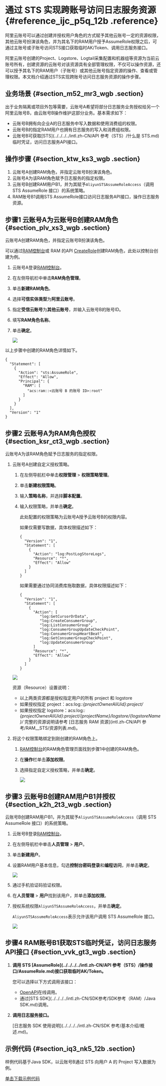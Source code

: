 # 通过 STS 实现跨账号访问日志服务资源 {#reference_ijc_p5q_12b .reference}

阿里云账号可以通过创建并授权用户角色的方式赋予其他云账号一定的资源权限，其他云账号扮演该角色，并为其名下的RAM用户授予AssumeRole权限之后，可通过主账号或子账号访问STS接口获取临时AK/Token、调用日志服务接口。

阿里云账号创建的Project、Logstore、Logtail采集配置和机器组等资源为当前云账号所有，创建资源的云账号对该资源具有全部管理权限，不仅可以操作资源，还可以授予其名下的RAM用户（子账号）或其他云账号指定资源的操作、查看或管理权限。本文档介绍通过STS实现跨账号访问日志服务资源的操作步骤。

## 业务场景 {#section_m52_mr3_wgb .section}

出于业务隔离或项目外包等需要，云账号A希望将部分日志服务业务授权给另一个阿里云账号B，由云账号B操作维护这部分业务。基本需求如下：

-   云账号B拥有向企业A的日志服务中写入数据和使用消费组的权限。
-   云账号B的指定RAM用户也拥有日志服务的写入和消费组权限。
-   云账号B可获取[STS](../../../../intl.zh-CN/API 参考（STS）/什么是 STS.md)临时凭证，访问日志服务API接口。

## 操作步骤 {#section_ktw_ks3_wgb .section}

1.  云账号A创建RAM角色，并指定云账号B扮演该角色。
2.  云账号A为该RAM角色赋予日志服务的指定权限。
3.  云账号B创建RAM用户B1，并为其赋予`AliyunSTSAssumeRoleAccess`（调用 STS AssumeRole 接口）的系统策略。
4.  RAM账号B1调用STS AssumeRole接口访问日志服务API接口，操作日志服务资源。

## 步骤1 云账号A为云账号B创建RAM角色 {#section_plv_xs3_wgb .section}

云账号A创建RAM角色，并指定云账号B扮演该角色。

可以通过[RAM控制台](https://ram.console.aliyun.com/#/role/list)或 RAM 的API [CreateRole](https://api.aliyun.com/?product=Ram&api=CreateRole#/?product=Ram&api=CreateRole)创建RAM角色，此处以控制台创建为例。

1.  云账号A登录[RAM控制台](https://ram.console.aliyun.com/#/role/list)。
2.  在左侧导航栏中单击**RAM角色管理**。
3.  单击**新建RAM角色**。
4.  选择**可信实体类型**为**阿里云账号**。
5.  指定**受信云账号**为**其他云账号**，并输入云账号B的账号ID。
6.  填写**RAM角色名称**。
7.  单击**确定**。

    ![](http://static-aliyun-doc.oss-cn-hangzhou.aliyuncs.com/assets/img/13263/156135941539397_zh-CN.png)


以上步骤中创建的RAM角色详情如下。

``` {#codeblock_nb3_in1_pu4}
{
  "Statement": [
    {
      "Action": "sts:AssumeRole",
      "Effect": "Allow",
      "Principal": {
        "RAM": [
          "acs:ram::<云账号 B 的账号 ID>:root"
        ]
      }
    }
  ],
  "Version": "1"
}
```

## 步骤2 云账号A为RAM角色授权 {#section_ksr_ct3_wgb .section}

云账号A为该RAM角色赋予日志服务的指定权限。

1.  云账号A创建自定义授权策略。

    1.  在左侧导航栏中单击**权限管理** \> **权限策略管理**。
    2.  单击**新建权限策略**。
    3.  输入**策略名称**，并选择**脚本配置**。
    4.  输入权限策略，并单击**确定**。

        此处配置的权限策略为云账号A授予云账号B的权限内容。

        如果仅需要写数据，具体权限描述如下：

        ``` {#codeblock_3x8_0hn_qt8}
        {
          "Version": "1",
          "Statement": [
            {
              "Action": "log:PostLogStoreLogs",
              "Resource": "*",
              "Effect": "Allow"
            }
          ]
        }
        ```

        如果需要通过协同消费库拖取数据，具体权限描述如下：

        ``` {#codeblock_uqv_3hf_hxt}
        {
          "Version": "1",
          "Statement": [
            {
              "Action": [
                 "log:GetCursorOrData",
                 "log:CreateConsumerGroup",
                 "log:ListConsumerGroup",
                 "log:ConsumerGroupUpdateCheckPoint",
                 "log:ConsumerGroupHeartBeat",
                 "log:GetConsumerGroupCheckPoint",
                 "log:UpdateConsumerGroup"
              ]
              "Resource": "*",
              "Effect": "Allow"
            }
          ]
        }
        ```

    ![](http://static-aliyun-doc.oss-cn-hangzhou.aliyuncs.com/assets/img/13263/156135941539398_zh-CN.png)

    资源（Resource）设置说明：

    -   以上两类资源都是授权指定用户的所有 project 和 logstore
    -   如果授权指定 project：acs:log:*:\{projectOwnerAliUid\}:project/*
    -   如果授权指定 logstore：acs:log:*:\{projectOwnerAliUid\}:project/\{projectName\}/logstore/\{logstoreName\}/*
    完整的资源说明请参考 [日志服务 RAM 资源](intl.zh-CN/API 参考/RAM__STS/资源列表.md)。

2.  将这个权限策略绑定到刚创建的RAM角色上。
    1.  [RAM控制台](https://ram.console.aliyun.com/#/role/list)的RAM角色管理页面找到步骤1中创建的RAM角色。
    2.  在**操作**栏单击**添加权限**。
    3.  选择指定自定义授权策略，并单击**确定**。

        ![](http://static-aliyun-doc.oss-cn-hangzhou.aliyuncs.com/assets/img/13263/156135941539399_zh-CN.png)


## 步骤3 云账号B创建RAM用户B1并授权 {#section_k2h_2t3_wgb .section}

云账号B创建RAM用户B1，并为其赋予`AliyunSTSAssumeRoleAccess`（调用 STS AssumeRole 接口）的系统策略。

1.  云账号B登录[RAM控制台](https://ram.console.aliyun.com/#/role/list)。
2.  在左侧导航栏中单击**人员管理** \> **用户**。
3.  单击**新建用户**。
4.  设置RAM用户基本信息，勾选**控制台密码登录**和**编程访问**，并单击**确定**。

    ![](http://static-aliyun-doc.oss-cn-hangzhou.aliyuncs.com/assets/img/13263/156135941539400_zh-CN.png)

5.  通过手机验证码验证权限。
6.  在**人员管理** \> **用户**找到该用户，并单击**添加权限**。
7.  授权系统权限`AliyunSTSAssumeRoleAccess`，并单击**确定**。

    `AliyunSTSAssumeRoleAccess`表示允许该用户调用 STS AssumeRole 接口。

    ![](http://static-aliyun-doc.oss-cn-hangzhou.aliyuncs.com/assets/img/13263/156135941639401_zh-CN.png)


## 步骤4 RAM账号B1获取STS临时凭证，访问日志服务API接口 {#section_vvk_gt3_wgb .section}

1.  **调用 STS [AssumeRole](../../../../intl.zh-CN/API 参考（STS）/操作接口/AssumeRole.md)接口获取临时AK/Token。** 

    您可以选择以下方式调用该接口：

    -   [OpenAPI](https://api.aliyun.com/#/?product=Sts&api=AssumeRole)在线调用。
    -   通过[STS SDK](../../../../intl.zh-CN/SDK参考/SDK参考（RAM）/Java SDK.md)调用。
2.  **调用日志服务接口。** 

    [日志服务 SDK 使用说明](../../../../intl.zh-CN/SDK 参考/基本介绍/概述.md)。


## 示例代码 {#section_iq3_nk5_12b .section}

样例代码基于Java SDK，以云账号B通过 STS 向用户 A 的 Project 写入数据为例。

 [单击下载示例代码](http://docs-aliyun.cn-hangzhou.oss.aliyun-inc.com/assets/attach/47277/cn_zh/1479281238498/StsSample.java)

